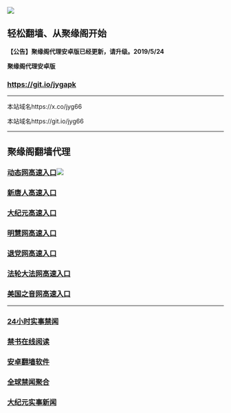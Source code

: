 ![](https://raw.githubusercontent.com/hao369/a/master/j.jpg)



## 轻松翻墙、从聚缘阁开始



**【公告】聚缘阁代理安卓版已经更新，请升级。2019/5/24**

 
**聚缘阁代理安卓版**
### https://git.io/jygapk  

***

本站域名https://x.co/jyg66 

本站域名https://git.io/jyg66



***




## 聚缘阁翻墙代理 




### [动态网高速入口](http://er32.hao2.curiousengineer.com/6/4324232/543)![](https://raw.githubusercontent.com/hao369/a/master/jygdl.gif)





### [新唐人高速入口](http://er32.hao2.curiousengineer.com/6/4324232/5)

### [大纪元高速入口](http://er32.hao2.curiousengineer.com/6/4324232/7)

### [明慧网高速入口](http://er32.hao2.curiousengineer.com/6/4324232/3)

### [退党网高速入口](http://er32.hao2.curiousengineer.com/6/4324232/8)

### [法轮大法网高速入口](http://er32.hao2.curiousengineer.com/6/4324232/15)

### [美国之音网高速入口](http://663vf43.hao2.curiousengineer.com/6/4324232/18)



***






### [24小时实事禁闻](https://git.io/fj3Go)

### [禁书在线阅读](https://github.com/txyzum203/djy/blob/master/gb/9p.md?flntdtv#1)


### [安卓翻墙软件](https://git.io/afq)

### [全球禁闻聚合](https://github.com/gfw-breaker/banned-news1/blob/master/README.md)

### [大纪元实事新闻](https://git.io/fjmgE)






